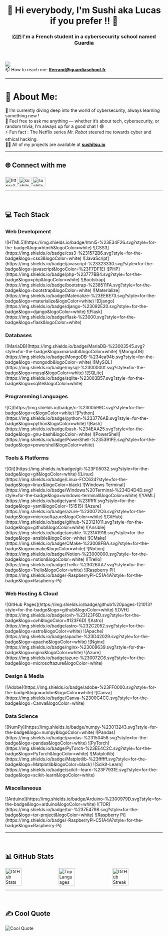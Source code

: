 <h1 align="center">👋 Hi everybody, I'm Sushi aka Lucas if you prefer !! 👋</h1>
<h3 align="center">🇨🇵 I'm a French student in a cybersecurity school named Guardia</h3>

<br>
<br>

<a href="https://visitcount.itsvg.in">
  <img src="https://visitcount.itsvg.in/api?id=Sushitsu&label=Secret%20Admirers&color=10&icon=7&pretty=false" />
</a>
<br>
📫 How to reach me: <a href="mailto:lferrand@guardiaschool.fr"><strong>lferrand@guardiaschool.fr</strong></a>

<hr>

# 💫 About Me:
🔭 I’m currently diving deep into the world of cybersecurity, always learning something new ! <br>
💬 Feel free to ask me anything — whether it’s about tech, cybersecurity, or random trivia, I’m always up for a good chat ! 😄 <br>
⚡ Fun fact : The Netflix series *Mr. Robot* steered me towards cyber and ethical hacking.<br>
👨‍💻 All of my projects are available at [**sushitsu.io**](https://freefrontend.com/assets/img/html-funny-404-pages/HTML-404-Error-Page.gif)

<hr>

<h2 align="left" style="margin-bottom: 25px;margin-top: 30px">🌐 Connect with me</h2>
<p align="left">
  <a href="https://linkedin.com/in/https://www.linkedin.com/in/lucasferrand/" target="blank">
    <img align="center" src="https://raw.githubusercontent.com/rahuldkjain/github-profile-readme-generator/master/src/images/icons/Social/linked-in-alt.svg" alt="https://www.linkedin.com/in/lucasferrand/" height="30" width="40"/>
  </a>
  <a href="https://discord.gg/sushitsu" target="blank">
    <img align="center" src="https://raw.githubusercontent.com/rahuldkjain/github-profile-readme-generator/master/src/images/icons/Social/discord.svg" alt="sushitsu" height="30" width="40" />
  </a>
  <a href="https://codepen.io/sushitsu" target="blank">
    <img align="center" src="https://raw.githubusercontent.com/rahuldkjain/github-profile-readme-generator/master/src/images/icons/Social/codepen.svg" alt="sushitsu" height="30" width="40"/>
  </a>
</p>

<hr>
<br>

<h2 align="left">💻 Tech Stack</h2>

<h3 align="left">Web Development</h3>
<p>
  ![HTML5](https://img.shields.io/badge/html5-%23E34F26.svg?style=for-the-badge&logo=html5&logoColor=white)
  ![CSS3](https://img.shields.io/badge/css3-%231572B6.svg?style=for-the-badge&logo=css3&logoColor=white)
  ![JavaScript](https://img.shields.io/badge/javascript-%23323330.svg?style=for-the-badge&logo=javascript&logoColor=%23F7DF1E)
  ![PHP](https://img.shields.io/badge/php-%23777BB4.svg?style=for-the-badge&logo=php&logoColor=white)
  ![Bootstrap](https://img.shields.io/badge/bootstrap-%238511FA.svg?style=for-the-badge&logo=bootstrap&logoColor=white)
  ![Materialize](https://img.shields.io/badge/Materialize-%23EE6E73.svg?style=for-the-badge&logo=materialize&logoColor=white)
  ![Django](https://img.shields.io/badge/django-%23092E20.svg?style=for-the-badge&logo=django&logoColor=white)
  ![Flask](https://img.shields.io/badge/flask-%23000.svg?style=for-the-badge&logo=flask&logoColor=white)
</p>

<h3 align="left">Databases</h3>
<p>
  ![MariaDB](https://img.shields.io/badge/MariaDB-%23003545.svg?style=for-the-badge&logo=mariadb&logoColor=white)
  ![MongoDB](https://img.shields.io/badge/MongoDB-%234ea94b.svg?style=for-the-badge&logo=mongodb&logoColor=white)
  ![MySQL](https://img.shields.io/badge/mysql-%2300000f.svg?style=for-the-badge&logo=mysql&logoColor=white)
  ![SQLite](https://img.shields.io/badge/sqlite-%23003B57.svg?style=for-the-badge&logo=sqlite&logoColor=white)
</p>

<h3 align="left">Programming Languages</h3>
<p>
  ![C](https://img.shields.io/badge/c-%2300599C.svg?style=for-the-badge&logo=c&logoColor=white)
  ![Python](https://img.shields.io/badge/python-%233776AB.svg?style=for-the-badge&logo=python&logoColor=white)
  ![Bash](https://img.shields.io/badge/bash-%234EAA25.svg?style=for-the-badge&logo=gnu-bash&logoColor=white)
  ![PowerShell](https://img.shields.io/badge/PowerShell-%235391FE.svg?style=for-the-badge&logo=powershell&logoColor=white)
</p>

<h3 align="left">Tools & Platforms</h3>
<p>
  ![Git](https://img.shields.io/badge/git-%23F05032.svg?style=for-the-badge&logo=git&logoColor=white)
  ![Linux](https://img.shields.io/badge/Linux-FCC624?style=for-the-badge&logo=linux&logoColor=black)
  ![Windows Terminal](https://img.shields.io/badge/Windows%20Terminal-%234D4D4D.svg?style=for-the-badge&logo=windows-terminal&logoColor=white)
  ![YAML](https://img.shields.io/badge/yaml-%23ffffff.svg?style=for-the-badge&logo=yaml&logoColor=151515)
  ![Azure](https://img.shields.io/badge/azure-%230072C6.svg?style=for-the-badge&logo=microsoftazure&logoColor=white)
  ![GitHub](https://img.shields.io/badge/github-%23121011.svg?style=for-the-badge&logo=github&logoColor=white)
  ![Ansible](https://img.shields.io/badge/ansible-%231A1918.svg?style=for-the-badge&logo=ansible&logoColor=white)
  ![CMake](https://img.shields.io/badge/CMake-%23008FBA.svg?style=for-the-badge&logo=cmake&logoColor=white)
  ![Notion](https://img.shields.io/badge/Notion-%23000000.svg?style=for-the-badge&logo=notion&logoColor=white)
  ![Trello](https://img.shields.io/badge/Trello-%23026AA7.svg?style=for-the-badge&logo=Trello&logoColor=white)
  ![Raspberry Pi](https://img.shields.io/badge/-RaspberryPi-C51A4A?style=for-the-badge&logo=Raspberry-Pi)
</p>

<h3 align="left">Web Hosting & Cloud</h3>
<p>
  ![GitHub Pages](https://img.shields.io/badge/github%20pages-121013?style=for-the-badge&logo=github&logoColor=white)
  ![OVH](https://img.shields.io/badge/ovh-%23123F6D.svg?style=for-the-badge&logo=ovh&logoColor=#123F6D)
  ![Astro](https://img.shields.io/badge/astro-%232C2052.svg?style=for-the-badge&logo=astro&logoColor=white)
  ![Apache](https://img.shields.io/badge/apache-%23D42029.svg?style=for-the-badge&logo=apache&logoColor=white)
  ![Nginx](https://img.shields.io/badge/nginx-%23009639.svg?style=for-the-badge&logo=nginx&logoColor=white)
  ![Azure](https://img.shields.io/badge/azure-%230072C6.svg?style=for-the-badge&logo=microsoftazure&logoColor=white)
</p>

<h3 align="left">Design & Media</h3>
<p>
  ![Adobe](https://img.shields.io/badge/adobe-%23FF0000.svg?style=for-the-badge&logo=adobe&logoColor=white)
  ![Canva](https://img.shields.io/badge/Canva-%2300C4CC.svg?style=for-the-badge&logo=Canva&logoColor=white)
</p>

<h3 align="left">Data Science</h3>
<p>
  ![NumPy](https://img.shields.io/badge/numpy-%23013243.svg?style=for-the-badge&logo=numpy&logoColor=white)
  ![Pandas](https://img.shields.io/badge/pandas-%23150458.svg?style=for-the-badge&logo=pandas&logoColor=white)
  ![PyTorch](https://img.shields.io/badge/PyTorch-%23EE4C2C.svg?style=for-the-badge&logo=PyTorch&logoColor=white)
  ![Matplotlib](https://img.shields.io/badge/Matplotlib-%23ffffff.svg?style=for-the-badge&logo=Matplotlib&logoColor=black)
  ![Scikit-Learn](https://img.shields.io/badge/scikit--learn-%23F7931E.svg?style=for-the-badge&logo=scikit-learn&logoColor=white)
</p>

<h3 align="left">Miscellaneous</h3>
<p>
  ![Arduino](https://img.shields.io/badge/Arduino-%2300979D.svg?style=for-the-badge&logo=arduino&logoColor=white)
  ![TOR](https://img.shields.io/badge/tor-%237E4798.svg?style=for-the-badge&logo=tor-project&logoColor=white)
  ![Raspberry Pi](https://img.shields.io/badge/-RaspberryPi-C51A4A?style=for-the-badge&logo=Raspberry-Pi)
</p>


<hr>
<br>

<h2 align="left">📊 GitHub Stats</h2>

<div style="display: flex; justify-content: space-between; flex-wrap: wrap;">
  <img src="https://github-readme-stats.vercel.app/api?username=Sushi&theme=radical&hide_border=false&include_all_commits=true&count_private=true" alt="GitHub Stats" style="width: 32%;">
  <img src="https://github-readme-stats.vercel.app/api/top-langs/?username=Sushi&theme=radical&hide_border=false&include_all_commits=true&count_private=true&layout=compact" alt="Top Languages" style="width: 32%;">
  <img src="https://github-readme-streak-stats.herokuapp.com/?user=Sushi&theme=radical&hide_border=false" alt="GitHub Streak" style="width: 32%;">
</div>

<hr>
<br>

<h2 align="left">✍️ Cool Quote</h2>
<img src="https://quotes-github-readme.vercel.app/api?type=horizontal&theme=tokyonight&quote=Every%20lock%20has%20a%20key,%20and%20every%20key%20has%20a%20lock.%20It%20is%20just%20a%20matter%20of%20finding%20it.&author=Arsène%20Lupin" alt="Cool Quote">
